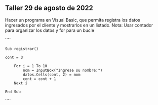 ## Taller 29 de agosto de 2022

Hacer un programa en Visual Basic, que permita registra los datos ingresados por el cliente y mostrarlos en un listado.
Nota: Usar contador para organizar los datos y for para un bucle

´´´´

    Sub registrar()

    cont = 3
        
        For i = 1 To 10
            nom = InputBox("Ingrese su nombre:")
            datos.Cells(cont, 2) = nom
            cont = cont + 1
        Next i
        
    End Sub


´´´´
